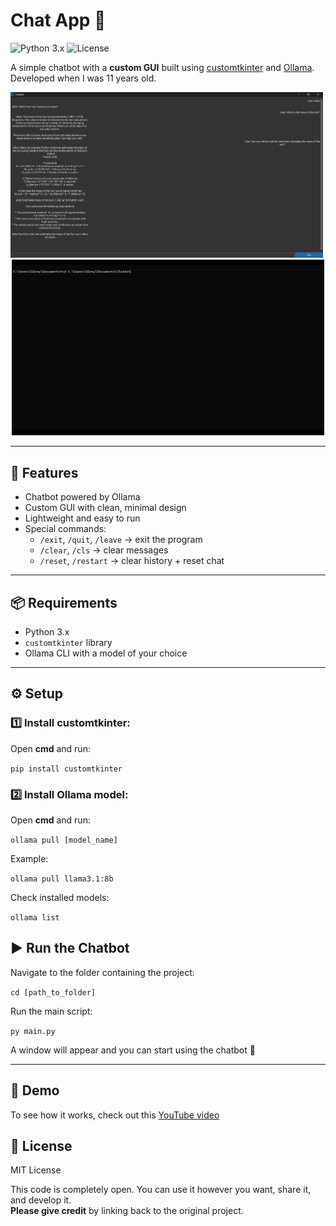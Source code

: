 # Chat App 🤖

![Python 3.x](https://img.shields.io/badge/Python-3.x-blue)
![License](https://img.shields.io/badge/License-MIT-green)

A simple chatbot with a **custom GUI** built using [customtkinter](https://github.com/TomSchimansky/CustomTkinter) and [Ollama](https://ollama.com).
Developed when I was 11 years old.

<p align="center">
  <img src="images/image.png" alt="Screenshot" width="500" style="margin-right:20px;"/>
  <img src="images/demo.gif" alt="Demo GIF" width="500"/>
</p>

---

## 🚀 Features
- Chatbot powered by Ollama
- Custom GUI with clean, minimal design
- Lightweight and easy to run
- Special commands:
    - `/exit`, `/quit`, `/leave` → exit the program
    - `/clear`, `/cls` → clear messages
    - `/reset`, `/restart` → clear history + reset chat

---


## 📦 Requirements
- Python 3.x
- `customtkinter` library
- Ollama CLI with a model of your choice

---

## ⚙️ Setup

### 1️⃣ Install customtkinter:
Open **cmd** and run:

`pip install customtkinter`

### 2️⃣ Install Ollama model:
Open **cmd** and run:

`ollama pull [model_name]`

Example:

`ollama pull llama3.1:8b`

Check installed models:

`ollama list`

## ▶️ Run the Chatbot
Navigate to the folder containing the project:

`cd [path_to_folder]`

Run the main script:

`py main.py`

A window will appear and you can start using the chatbot 🎉

---

## 🎥 Demo

To see how it works, check out this  [YouTube video](url)

## 📖 License

MIT License

This code is completely open. You can use it however you want, share it, and develop it.  
**Please give credit** by linking back to the original project.
